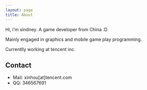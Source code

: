 ```yaml
---
layout: page
title: About
---
```


<p class="message">
  Hi, i'm sindney. A game developer from China :D
</p>

Mainly engaged in graphics and mobile game play programming.

Currentlly working at tencent inc.

## Contact

* Mail: xinhou[at]tencent.com
* QQ: 346567691
